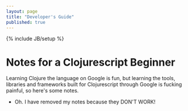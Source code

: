 ```yaml
---
layout: page
title: "Developer's Guide"
published: true
---
```


{% include JB/setup %}

Notes for a Clojurescript Beginner
==================================

Learning Clojure the language on Google is fun, but learning the tools, libraries and frameworks built for Clojurescript through Google is fucking painful, so here's some notes.

- Oh. I have removed my notes because they DON'T WORK!

